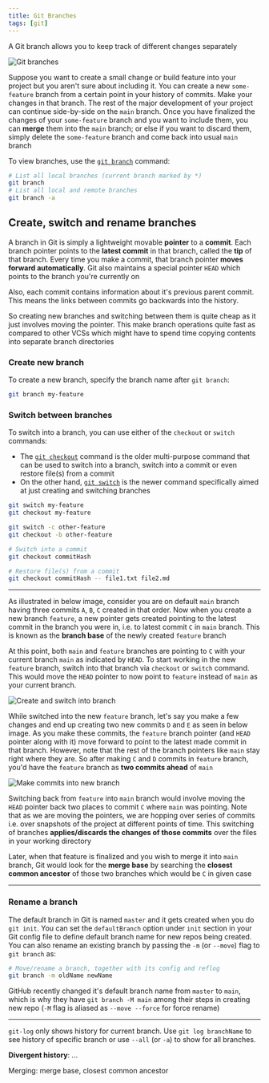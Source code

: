 ```yaml
---
title: Git Branches
tags: [git]
---
```


A Git branch allows you to keep track of different changes separately

![Git branches](/code-journal/images/git-branches.png)

Suppose you want to create a small change or build feature into your project but you aren't sure about including it. You can create a new `some-feature` branch from a certain point in your history of commits. Make your changes in that branch. The rest of the major development of your project can continue side-by-side on the `main` branch. Once you have finalized the changes of your `some-feature` branch and you want to include them, you can **merge** them into the `main` branch; or else if you want to discard them, simply delete the `some-feature` branch and come back into usual `main` branch

To view branches, use the [`git branch`](https://git-scm.com/docs/git-branch) command:

```sh title="List branches"
# List all local branches (current branch marked by *)
git branch
# List all local and remote branches
git branch -a
```

## Create, switch and rename branches

A branch in Git is simply a lightweight movable **pointer** to a **commit**. Each branch pointer points to the **latest commit** in that branch, called the **tip** of that branch. Every time you make a commit, that branch pointer **moves forward automatically**. Git also maintains a special pointer `HEAD` which points to the branch you're currently on

Also, each commit contains information about it's previous parent commit. This means the links between commits go backwards into the history.

So creating new branches and switching between them is quite cheap as it just involves moving the pointer. This make branch operations quite fast as compared to other VCSs which might have to spend time copying contents into separate branch directories

### Create new branch

To create a new branch, specify the branch name after `git branch`:

```sh title="Create new branch"
git branch my-feature
```

### Switch between branches

To switch into a branch, you can use either of the `checkout` or `switch` commands:

- The [`git checkout`](https://git-scm.com/docs/git-checkout) command is the older multi-purpose command that can be used to switch into a branch, switch into a commit or even restore file(s) from a commit
- On the other hand, [`git switch`](https://git-scm.com/docs/git-switch) is the newer command specifically aimed at just creating and switching branches

```sh title="Switch into an existing branch"
git switch my-feature
git checkout my-feature
```

```sh title="Create new branch and switch into it"
git switch -c other-feature
git checkout -b other-feature
```

```sh title="Other uses of checkout"
# Switch into a commit
git checkout commitHash

# Restore file(s) from a commit
git checkout commitHash -- file1.txt file2.md
```

---

As illustrated in below image, consider you are on default `main` branch having three commits `A`, `B`, `C` created in that order. Now when you create a new branch `feature`, a new pointer gets created pointing to the latest commit in the branch you were in, i.e. to latest commit `C` in `main` branch. This is known as the **branch base** of the newly created `feature` branch

At this point, both `main` and `feature` branches are pointing to `C` with your current branch `main` as indicated by `HEAD`. To start working in the new `feature` branch, switch into that branch via `checkout` or `switch` command. This would move the `HEAD` pointer to now point to `feature` instead of `main` as your current branch.

![Create and switch into branch](/code-journal/diagrams/git-branch-1.svg)

While switched into the new `feature` branch, let's say you make a few changes and end up creating two new commits `D` and `E` as seen in below image. As you make these commits, the `feature` branch pointer (and `HEAD` pointer along with it) move forward to point to the latest made commit in that branch. However, note that the rest of the branch pointers like `main` stay right where they are. So after making `C` and `D` commits in `feature` branch, you'd have the `feature` branch as **two commits ahead** of `main`

![Make commits into new branch](/code-journal/diagrams/git-branch-2.svg)

Switching back from `feature` into `main` branch would involve moving the `HEAD` pointer back two places to commit `C` where `main` was pointing. Note that as we are moving the pointers, we are hopping over series of commits i.e. over snapshots of the project at different points of time. This switching of branches **applies/discards the changes of those commits** over the files in your working directory

Later, when that feature is finalized and you wish to merge it into `main` branch, Git would look for the **merge base** by searching the **closest common ancestor** of those two branches which would be `C` in given case

---

### Rename a branch

The default branch in Git is named `master` and it gets created when you do `git init`. You can set the `defaultBranch` option under `init` section in your Git config file to define default branch name for new repos being created. You can also rename an existing branch by passing the `-m` (or `--move`) flag to `git branch` as:

```sh title="Rename branch"
# Move/rename a branch, together with its config and reflog
git branch -m oldName newName
```

GitHub recently changed it's default branch name from `master` to `main`, which is why they have `git branch -M main` among their steps in creating new repo (`-M` flag is aliased as `--move --force` for force rename)

---

`git-log` only shows history for current branch. Use `git log branchName` to see history of specific branch or use `--all` (or `-a`) to show for all branches.

**Divergent history**: ...

Merging: merge base, closest common ancestor

<!-- git checkout commitHash -->
<!-- git show commitHash -->
<!-- git diff commitHash1 commitHash2 -->

<!-- git log -p -->
<!-- Running git-diff, git-log, git-show, git-diff-index, git-diff-tree, or git-diff-files with the -p option produces patch text -->
